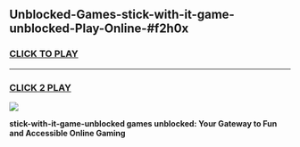 
## Unblocked-Games-stick-with-it-game-unblocked-Play-Online-#f2h0x
<h3>
<a href="https://premium.freeplayer.one?title=stick-with-it-game-unblocked&ref=24F">CLICK TO PLAY</a></h3>
<hr>

<h3>
<a href="https://premium.freeplayer.one?title=stick-with-it-game-unblocked&ref=24F">CLICK 2 PLAY</a>
  
</h3>

<a href="https://premium.freeplayer.one?title=stick-with-it-game-unblocked&ref=24F/"><img src="https://clearcache.store/games.png"></a>


**stick-with-it-game-unblocked games unblocked: Your Gateway to Fun and Accessible Online Gaming**
